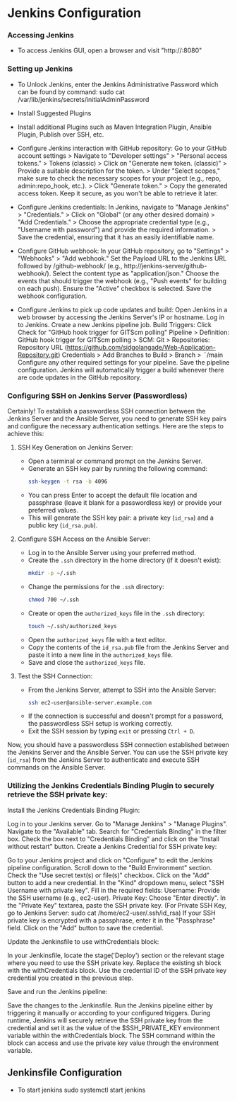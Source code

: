 # Jenkins Configuration

### Accessing Jenkins
- To access Jenkins GUI, open a browser and visit "http://<EC2-Public-IP>:8080"

### Setting up Jenkins
- To Unlock Jenkins, enter the Jenkins Administrative Password which can be found by command: sudo cat /var/lib/jenkins/secrets/initialAdminPassword
- Install Suggested Plugins
- Install additional Plugins such as Maven Integration Plugin, Ansible Plugin, Publish over SSH, etc.

- Configure Jenkins interaction with GitHub repository: 
Go to your GitHub account settings > Navigate to "Developer settings" > "Personal access tokens." > Tokens (classic) > Click on "Generate new token. (classic)" > Provide a suitable description for the token. > Under "Select scopes," make sure to check the necessary scopes for your project (e.g., repo, admin:repo_hook, etc.). > Click "Generate token." > Copy the generated access token. Keep it secure, as you won't be able to retrieve it later.

- Configure Jenkins credentials: 
In Jenkins, navigate to "Manage Jenkins" > "Credentials." > Click on "Global" (or any other desired domain) > "Add Credentials." > Choose the appropriate credential type (e.g., "Username with password") and provide the required information. > Save the credential, ensuring that it has an easily identifiable name.

- Configure GitHub webhook:
In your GitHub repository, go to "Settings" > "Webhooks" > "Add webhook."
Set the Payload URL to the Jenkins URL followed by /github-webhook/ (e.g., http://jenkins-server/github-webhook/).
Select the content type as "application/json."
Choose the events that should trigger the webhook (e.g., "Push events" for building on each push).
Ensure the "Active" checkbox is selected.
Save the webhook configuration.

- Configure Jenkins to pick up code updates and build:
Open Jenkins in a web browser by accessing the Jenkins Server's IP or hostname.
Log in to Jenkins.
Create a new Jenkins pipeline job.
Build Triggers: Click Check for "GitHub hook trigger for GITScm polling"
Pipeline > Definition: GitHub hook trigger for GITScm polling > SCM: Git > Repositories: Repository URL (https://github.com/sidgolangade/Web-Application-Repository.git)
Credentials > Add
Branches to Build > Branch > ¨/main
Configure any other required settings for your pipeline.
Save the pipeline configuration.
Jenkins will automatically trigger a build whenever there are code updates in the GitHub repository.

### Configuring SSH on Jenkins Server (Passwordless)

Certainly! To establish a passwordless SSH connection between the Jenkins Server and the Ansible Server, you need to generate SSH key pairs and configure the necessary authentication settings. Here are the steps to achieve this:

1. SSH Key Generation on Jenkins Server:
   - Open a terminal or command prompt on the Jenkins Server.
   - Generate an SSH key pair by running the following command:
     ```bash
     ssh-keygen -t rsa -b 4096
     ```
   - You can press Enter to accept the default file location and passphrase (leave it blank for a passwordless key) or provide your preferred values.
   - This will generate the SSH key pair: a private key (`id_rsa`) and a public key (`id_rsa.pub`).

2. Configure SSH Access on the Ansible Server:
   - Log in to the Ansible Server using your preferred method.
   - Create the `.ssh` directory in the home directory (if it doesn't exist):
     ```bash
     mkdir -p ~/.ssh
     ```
   - Change the permissions for the `.ssh` directory:
     ```bash
     chmod 700 ~/.ssh
     ```
   - Create or open the `authorized_keys` file in the `.ssh` directory:
     ```bash
     touch ~/.ssh/authorized_keys
     ```
   - Open the `authorized_keys` file with a text editor.
   - Copy the contents of the `id_rsa.pub` file from the Jenkins Server and paste it into a new line in the `authorized_keys` file.
   - Save and close the `authorized_keys` file.

3. Test the SSH Connection:
   - From the Jenkins Server, attempt to SSH into the Ansible Server:
     ```bash
     ssh ec2-user@ansible-server.example.com
     ```
   - If the connection is successful and doesn't prompt for a password, the passwordless SSH setup is working correctly.
   - Exit the SSH session by typing `exit` or pressing `Ctrl + D`.

Now, you should have a passwordless SSH connection established between the Jenkins Server and the Ansible Server. You can use the SSH private key (`id_rsa`) from the Jenkins Server to authenticate and execute SSH commands on the Ansible Server.

### Utilizing the Jenkins Credentials Binding Plugin to securely retrieve the SSH private key:

Install the Jenkins Credentials Binding Plugin:

Log in to your Jenkins server.
Go to "Manage Jenkins" > "Manage Plugins".
Navigate to the "Available" tab.
Search for "Credentials Binding" in the filter box.
Check the box next to "Credentials Binding" and click on the "Install without restart" button.
Create a Jenkins Credential for SSH private key:

Go to your Jenkins project and click on "Configure" to edit the Jenkins pipeline configuration.
Scroll down to the "Build Environment" section.
Check the "Use secret text(s) or file(s)" checkbox.
Click on the "Add" button to add a new credential.
In the "Kind" dropdown menu, select "SSH Username with private key".
Fill in the required fields:
Username: Provide the SSH username (e.g., ec2-user).
Private Key: Choose "Enter directly".
In the "Private Key" textarea, paste the SSH private key. (For Private SSH Key, go to Jenkins Server: sudo cat /home/ec2-user/.ssh/id_rsa)
If your SSH private key is encrypted with a passphrase, enter it in the "Passphrase" field.
Click on the "Add" button to save the credential.


Update the Jenkinsfile to use withCredentials block:

In your Jenkinsfile, locate the stage('Deploy') section or the relevant stage where you need to use the SSH private key.
Replace the existing sh block with the withCredentials block.
Use the credential ID of the SSH private key credential you created in the previous step.

Save and run the Jenkins pipeline:

Save the changes to the Jenkinsfile.
Run the Jenkins pipeline either by triggering it manually or according to your configured triggers.
During runtime, Jenkins will securely retrieve the SSH private key from the credential and set it as the value of the $SSH_PRIVATE_KEY environment variable within the withCredentials block.
The SSH command within the block can access and use the private key value through the environment variable.

## Jenkinsfile Configuration

- To start jenkins
sudo systemctl start jenkins